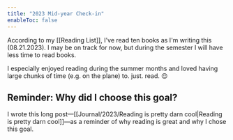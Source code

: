```yaml
---
title: "2023 Mid-year Check-in"
enableToc: false
---
```


According to my [[Reading List]], I've read ten books as I'm writing this (08.21.2023). I may be on track for now, but during the semester I will have less time to read books. 

I especially enjoyed reading during the summer months and loved having large chunks of time (e.g. on the plane) to. just. read. 😌 

## Reminder: Why did I choose this goal? 
I wrote this long post—[[Journal/2023/Reading is pretty darn cool|Reading is pretty darn cool]]—as a reminder of why reading is great and why I chose this goal.

